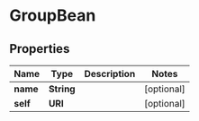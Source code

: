 

# GroupBean


## Properties

| Name | Type | Description | Notes |
|------------ | ------------- | ------------- | -------------|
|**name** | **String** |  |  [optional] |
|**self** | **URI** |  |  [optional] |



